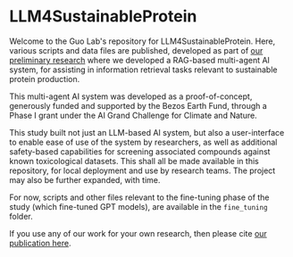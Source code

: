 # LLM4SustainableProtein

Welcome to the Guo Lab's repository for LLM4SustainableProtein. Here, various scripts and data files are published, developed as part of [our preliminary research](https://doi.org/10.48550/arXiv.2506.20598) where we developed a RAG-based multi-agent AI system, for assisting in information retrieval tasks relevant to sustainable protein production.

This multi-agent AI system was developed as a proof-of-concept, generously funded and supported by the Bezos Earth Fund, through a
Phase I grant under the AI Grand Challenge for Climate and Nature.

This study built not just an LLM-based AI system, but also a user-interface to enable ease of use of the system by researchers, as well as additional safety-based capabilities for screening associated compounds against known toxicological datasets. This shall all be made available in this repository, for local deployment and use by research teams. The project may also be further expanded, with time.

For now, scripts and other files relevant to the fine-tuning phase of the study (which fine-tuned GPT models), are available in the `fine_tuning` folder.

If you use any of our work for your own research, then please cite [our publication here](https://doi.org/10.48550/arXiv.2506.20598).
